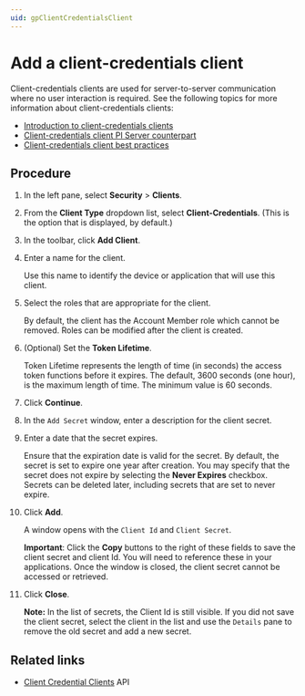 ```yaml
---
uid: gpClientCredentialsClient
---
```


# Add a client-credentials client

Client-credentials clients are used for server-to-server communication where no user interaction is required. See the following topics for more information about client-credentials clients:

- [Introduction to client-credentials clients](xref:ccClients#client-credentials-client)
- [Client-credentials client PI Server counterpart](xref:ccClients#client-credentials-pi-server)
- [Client-credentials client best practices](xref:ccClients#client-credentials-bp)

## Procedure

1. In the left pane, select **Security** > **Clients**.

1. From the **Client Type** dropdown list, select **Client-Credentials**. (This is the option that is displayed, by default.)

1. In the toolbar, click **Add Client**.

1. Enter a name for the client. 

   Use this name to identify the device or application that will use this client.

1. Select the roles that are appropriate for the client.  

   By default, the client has the Account Member role which cannot be removed. Roles can be modified after the client is created.

1. (Optional) Set the **Token Lifetime**.  

   Token Lifetime represents the length of time (in seconds) the access token functions before it expires. The default, 3600 seconds (one hour), is the maximum length of time. The minimum value is 60 seconds.

1. Click **Continue**.

1. In the `Add Secret` window, enter a description for the client secret.

1. Enter a date that the secret expires. 

   Ensure that the expiration date is valid for the secret. By default, the secret is set to expire one year after creation. You may specify that the secret does not expire by selecting the **Never Expires** checkbox. Secrets can be deleted later, including secrets that are set to never expire.

1. Click **Add**.  

   A window opens with the `Client Id` and `Client Secret`.

   **Important**:  Click the **Copy** buttons to the right of these fields to save the client secret and client Id. You will need to reference these in your applications. Once the window is closed, the client secret cannot be accessed or retrieved.
   
1. Click **Close**.  

   **Note:** In the list of secrets, the Client Id is still visible. If you did not save the client secret, select the client in the list and use the `Details` pane to remove the old secret and add a new secret.

## Related links

- [Client Credential Clients](xref:identityClientCredentialClient) API
